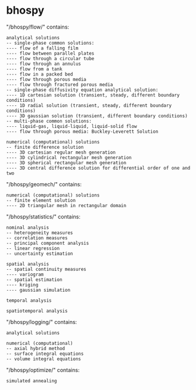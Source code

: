 # bhospy

"/bhospy/flow/" contains:

    analytical solutions
    -- single-phase common solutions:
    ---- flow of a falling film
    ---- flow between parallel plates
    ---- flow through a circular tube
    ---- flow through an annulus
    ---- flow from a tank
    ---- flow in a packed bed
    ---- flow through porous media
    ---- flow through fractured porous media
    -- single-phase diffusivity equation analytical solution:
    ---- 1D cartesian solution (transient, steady, different boundary conditions)
    ---- 1D radial solution (transient, steady, different boundary conditions)
    ---- 3D gaussian solution (transient, different boundary conditions)
    -- multi-phase common solutions:
    ---- liquid-gas, liquid-liquid, liquid-solid flow
    ---- flow through porous media: Buckley-Leverett Solution
    
    numerical (computational) solutions
    -- finite difference solution
    ---- 3D cartesian regular mesh generation
    ---- 3D cylindrical rectangular mesh generation
    ---- 3D spherical rectangular mesh generation
    ---- 3D central difference solution for differential order of one and two

"/bhospy/geomech/" contains:

    numerical (computational) solutions
    -- finite element solution
    ---- 2D triangular mesh in rectangular domain
	
"/bhospy/statistics/" contains:

    nominal analysis
    -- heterogeneity measures
    -- correlation measures
    -- principal component analysis
    -- linear regression
    -- uncertainty estimation
    
    spatial analysis
    -- spatial continuity measures
    ---- variogram
    -- spatial estimation
    ---- kriging
    ---- gaussian simulation
    
    temporal analysis
    
    spatiotemporal analysis
	
"/bhospy/logging/" contains:

    analytical solutions
    
    numerical (computational)
    -- axial hybrid method
    -- surface integral equations
    -- volume integral equations
	
"/bhospy/optimize/" contains:

    simulated annealing
